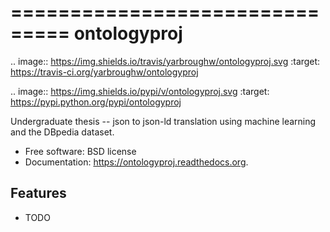 ===============================
ontologyproj
===============================

.. image:: https://img.shields.io/travis/yarbroughw/ontologyproj.svg
        :target: https://travis-ci.org/yarbroughw/ontologyproj

.. image:: https://img.shields.io/pypi/v/ontologyproj.svg
        :target: https://pypi.python.org/pypi/ontologyproj


Undergraduate thesis -- json to json-ld translation using machine learning and the DBpedia dataset.

* Free software: BSD license
* Documentation: https://ontologyproj.readthedocs.org.

Features
--------

* TODO
